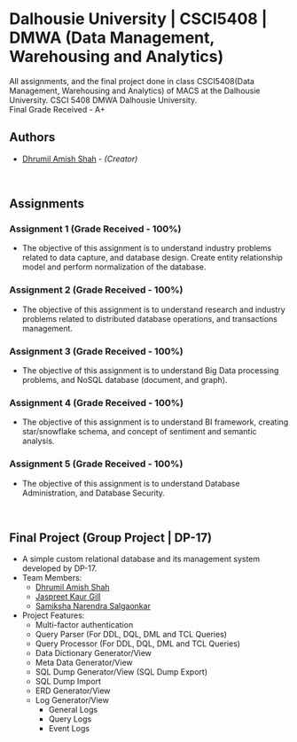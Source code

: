 # Dalhousie University | CSCI5408 | DMWA (Data Management, Warehousing and Analytics)
All assignments, and the final project done in class CSCI5408(Data Management, Warehousing and Analytics) of MACS at the Dalhousie University. CSCI 5408 DMWA Dalhousie University.<br/>
Final Grade Received - A+

## Authors
* [Dhrumil Amish Shah](mailto:dh416386@dal.ca) - *(Creator)*
<br/>

## Assignments

### Assignment 1 (Grade Received - 100%)
* The objective of this assignment is to understand industry problems related to data capture, and database design. Create entity relationship model and perform normalization of the database.

### Assignment 2 (Grade Received - 100%)
* The objective	of this	assignment is to understand research and industry problems related to distributed database operations, and transactions	management.

### Assignment 3 (Grade Received - 100%)
* The objective	of this	assignment is to understand Big Data processing problems, and NoSQL database (document,	and	graph).	

### Assignment 4 (Grade Received - 100%)
* The objective of this assignment is to understand BI framework, creating star/snowflake schema, and concept of sentiment and semantic analysis.

### Assignment 5 (Grade Received - 100%)
*  The objective of this assignment is to understand Database Administration, and Database Security.
<br/>

## Final Project (Group Project | DP-17)
* A simple custom relational database and its management system developed by DP-17.
* Team Members:
    * [Dhrumil Amish Shah](mailto:dh416386@dal.ca)
    * [Jaspreet Kaur Gill](mailto:js523380@dal.ca)
    * [Samiksha Narendra Salgaonkar](mailto:sm853820@dal.ca)
* Project Features:
    * Multi-factor authentication
    * Query Parser (For DDL, DQL, DML and TCL Queries)
    * Query Processor (For DDL, DQL, DML and TCL Queries)
    * Data Dictionary Generator/View
    * Meta Data Generator/View
    * SQL Dump Generator/View (SQL Dump Export)
    * SQL Dump Import
    * ERD Generator/View
    * Log Generator/View
        * General Logs
        * Query Logs
        * Event Logs
